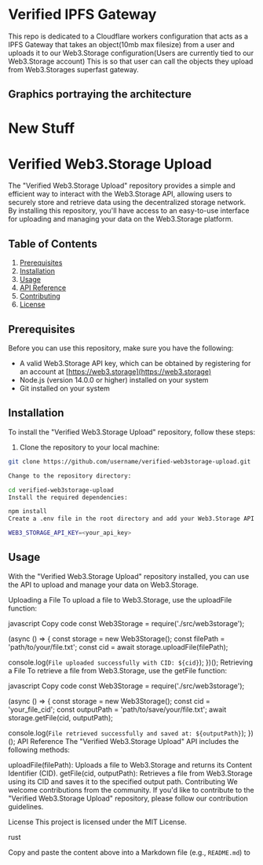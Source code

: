 # Verified IPFS Gateway

This repo is dedicated to a Cloudflare workers configuration that acts as a IPFS Gateway that takes an object(10mb max filesize) from a user and uploads it to our Web3.Storage configuration(Users are currently tied to our Web3.Storage account) This is so that user can call the objects they upload from Web3.Storages superfast gateway. 

## Graphics portraying the architecture

# New Stuff

# Verified Web3.Storage Upload

The "Verified Web3.Storage Upload" repository provides a simple and efficient way to interact with the Web3.Storage API, allowing users to securely store and retrieve data using the decentralized storage network. By installing this repository, you'll have access to an easy-to-use interface for uploading and managing your data on the Web3.Storage platform.

## Table of Contents

1. [Prerequisites](#prerequisites)
2. [Installation](#installation)
3. [Usage](#usage)
4. [API Reference](#api-reference)
5. [Contributing](#contributing)
6. [License](#license)

## Prerequisites

Before you can use this repository, make sure you have the following:

- A valid Web3.Storage API key, which can be obtained by registering for an account at [https://web3.storage](https://web3.storage)
- Node.js (version 14.0.0 or higher) installed on your system
- Git installed on your system

## Installation

To install the "Verified Web3.Storage Upload" repository, follow these steps:

1. Clone the repository to your local machine:

```bash
git clone https://github.com/username/verified-web3storage-upload.git
```

```bash
Change to the repository directory:
```
```bash
cd verified-web3storage-upload
Install the required dependencies:
```
```bash
npm install
Create a .env file in the root directory and add your Web3.Storage API key:
```
```bash
WEB3_STORAGE_API_KEY=<your_api_key>
```

## Usage
With the "Verified Web3.Storage Upload" repository installed, you can use the API to upload and manage your data on Web3.Storage.

Uploading a File
To upload a file to Web3.Storage, use the uploadFile function:

javascript
Copy code
const Web3Storage = require('./src/web3storage');

(async () => {
  const storage = new Web3Storage();
  const filePath = 'path/to/your/file.txt';
  const cid = await storage.uploadFile(filePath);

  console.log(`File uploaded successfully with CID: ${cid}`);
})();
Retrieving a File
To retrieve a file from Web3.Storage, use the getFile function:

javascript
Copy code
const Web3Storage = require('./src/web3storage');

(async () => {
  const storage = new Web3Storage();
  const cid = 'your_file_cid';
  const outputPath = 'path/to/save/your/file.txt';
  await storage.getFile(cid, outputPath);

  console.log(`File retrieved successfully and saved at: ${outputPath}`);
})();
API Reference
The "Verified Web3.Storage Upload" API includes the following methods:

uploadFile(filePath): Uploads a file to Web3.Storage and returns its Content Identifier (CID).
getFile(cid, outputPath): Retrieves a file from Web3.Storage using its CID and saves it to the specified output path.
Contributing
We welcome contributions from the community. If you'd like to contribute to the "Verified Web3.Storage Upload" repository, please follow our contribution guidelines.

License
This project is licensed under the MIT License.

rust

Copy and paste the content above into a Markdown file (e.g., `README.md`) to
